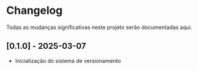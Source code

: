 # Changelog

Todas as mudanças significativas neste projeto serão documentadas aqui.

## [0.1.0] - 2025-03-07
- Inicialização do sistema de versionamento
